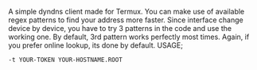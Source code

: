 A simple dyndns client made for Termux. You can make use of
available regex patterns to find your address more faster.
Since interface change device by device, you have to try 3 patterns in the code and use 
the working one. By default, 3rd pattern works perfectly most times.
Again, if you prefer online lookup, its done by default.
USAGE;

`-t YOUR-TOKEN YOUR-HOSTNAME.ROOT `



